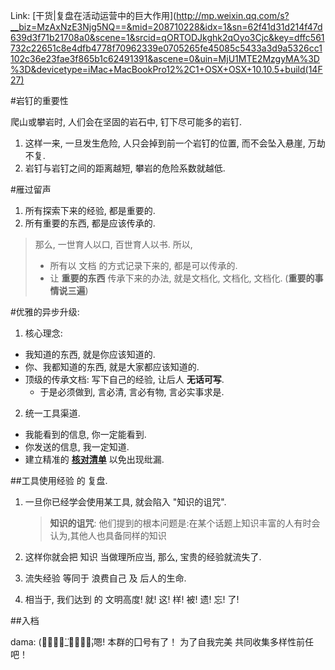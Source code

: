 Link: [干货|复盘在活动运营中的巨大作用](http://mp.weixin.qq.com/s?__biz=MzAxNzE3Njg5NQ==&mid=208710228&idx=1&sn=62f41d31d214f47d639d3f71b21708a0&scene=1&srcid=qORTODJkghk2qOyo3Cjc&key=dffc561732c22651c8e4dfb4778f70962339e0705265fe45085c5433a3d9a5326cc1102c36e23fae3f865b1c62491391&ascene=0&uin=MjU1MTE2MzgyMA%3D%3D&devicetype=iMac+MacBookPro12%2C1+OSX+OSX+10.10.5+build(14F27)



#岩钉的重要性

爬山或攀岩时, 人们会在坚固的岩石中, 钉下尽可能多的岩钉. 
1. 这样一来, 一旦发生危险, 人只会掉到前一个岩钉的位置, 而不会坠入悬崖, 万劫不复. 
2. 岩钉与岩钉之间的距离越短, 攀岩的危险系数就越低. 

#雁过留声
1. 所有探索下来的经验, 都是重要的.
2. 所有重要的东西, 都是应该传承的. 
> 那么, 一世育人以口, 百世育人以书. 所以,
>* 所有以 文档 的方式记录下来的, 都是可以传承的.
>* 让 **重要的东西** 传承下来的办法, 就是文档化, 文档化, 文档化. (**重要的事情说三遍**)

#优雅的异步升级:

1. 核心理念:
  * 我知道的东西, 就是你应该知道的.
  * 你、我都知道的东西, 就是大家都应该知道的.
  * 顶级的传承文档: 写下自己的经验, 让后人 **无话可写**.
       * 于是必须做到, 言必清, 言必有物, 言必实事求是.

2. 统一工具渠道.
  * 我能看到的信息, 你一定能看到.
  * 你发送的信息, 我一定知道.
  * 建立精准的 **[核对清单](https://tower.im/projects/ef5612ab200f4efc93b907afacfd5f49/docs/745378a244034d39a8239b8f54981937/)** 以免出现纰漏.

##工具使用经验 的 复盘.
1.  一旦你已经学会使用某工具, 就会陷入 "知识的诅咒".

    > **知识的诅咒**: 他们提到的根本问题是:在某个话题上知识丰富的人有时会认为,其他人也具备同样的知识

2.  这样你就会把 知识 当做理所应当, 那么, 宝贵的经验就流失了.

3.  流失经验 等同于 浪费自己 及 后人的生命.
4.  相当于, 我们达到 的 文明高度! 就! 这! 样! 被! 遗! 忘! 了!
  
 
 ##入档
 
  
dama:  (ↂ⃙⃙⃚⃛_ↂ⃙⃙⃚⃛₎嗯!
本群的囗号有了！
为了自我完美
共同收集多样性前任吧！
   


